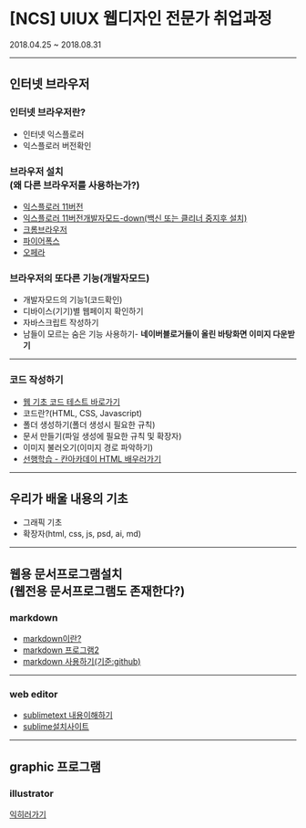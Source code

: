 # [NCS] UIUX 웹디자인 전문가 취업과정

2018.04.25 ~ 2018.08.31



---

## 인터넷 브라우저

### 인터넷 브라우저란?

- 인터넷 익스플로러
- 익스플로러 버전확인

### 브라우저 설치<br>(왜 다른 브라우저를 사용하는가?)

- [익스플로러 11버전](https://support.microsoft.com/ko-kr/help/18520/download-internet-explorer-11-offline-installer)
- [익스플로러 11버전개발자모드-down(백신 또는 클리너 중지후 설치)](https://www.microsoft.com/ko-kr/download/details.aspx?id=44431)
- [크롬브라우저](http://google.com/chrome)
- [파이어폭스](http://mozilla.com)
- [오페라](http://opera.com)

### 브라우저의 또다른 기능(개발자모드)

- 개발자모드의 기능1(코드확인)
- 디바이스(기기)별 웹페이지 확인하기
- 자바스크립트 작성하기
- 남들이 모르는 숨은 기능 사용하기- **네이버블로거들이 올린 바탕화면 이미지 다운받기**



------

### 코드 작성하기

- [웹 기초 코드 테스트 바로가기](https://wordtohtml.net/)
- 코드란?(HTML, CSS, Javascript)
- 폴더 생성하기(폴더 생성시 필요한 규칙)
- 문서 만들기(파일 생성에 필요한 규칙 및 확장자)
- 이미지 불러오기(이미지 경로 파악하기)
- [선행학습 - 칸아카데이 HTML 배우러가기](https://ko.khanacademy.org/computing/computer-programming)

------

## 우리가 배울 내용의 기초

- 그래픽 기초
- 확장자(html, css, js, psd, ai, md)

------

## 웹용 문서프로그램설치<br>(웹전용 문서프로그램도 존재한다?)

### markdown

- [markdown이란?](http://thisblogbusy.tistory.com/entry/%EB%A7%88%ED%81%AC%EB%8B%A4%EC%9A%B4Markdown-%EC%9D%B4%EB%9E%80)
- [markdown 프로그램2](https://typora.io/)
- [markdown 사용하기(기준:github)](https://gist.github.com/ihoneymon/652be052a0727ad59601)



------

### web editor

- [sublimetext 내용이해하기](./reference/b_before_web/c_editor/03.3_edit_sublimetext.md)
- [sublime설치사이트](https://www.sublimetext.com/3)



---

## graphic 프로그램
### illustrator
[익히러가기](https://github.com/xidoWeb/illustartor_basic)
